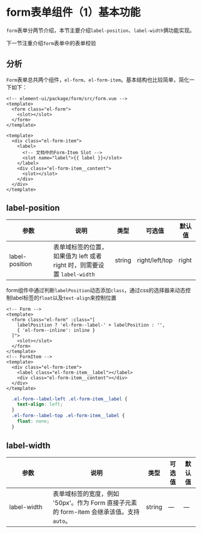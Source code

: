 # form表单组件（1）基本功能
`form`表单分两节介绍，本节主要介绍`label-position`、`label-width`俩功能实现。<br/>

下一节注重介绍`form`表单中的表单校验

## 分析
`Form`表单总共两个组件，`el-form`、`el-form-item`。基本结构也比较简单，简化一下如下：<br/>
```vue
<!-- element-ui/package/form/src/form.vue -->
<template>
  <form class="el-form">
    <slot></slot>
  </form>
</template>
```
```vue
<template>
  <div class="el-form-item">
    <label>
      <!-- 文档中的Form-Item Slot -->
      <slot name="label">{{ label }}</slot>
    </label>
    <div class="el-form-item__content">
      <slot></slot>
    </div>
  </div>
</template>
```

## label-position	
<style>
  table td:first-child {
    min-width: 100px;
  }
</style>
| 参数      | 说明          | 类型      | 可选值                           | 默认值  |
|---------- |-------------- |---------- |--------------------------------  |-------- |
| label-position | 表单域标签的位置，如果值为 left 或者 right 时，则需要设置 `label-width` | string |  right/left/top            | right |

form组件中通过判断`labelPosition`动态添加`class`，通过css的选择器来动态控制label标签的`float`以及`text-align`来控制位置
```vue
<!-- Form -->
<template>
  <form class="el-form" :class="[
    labelPosition ? 'el-form--label-' + labelPosition : '',
    { 'el-form--inline': inline }
  ]">
    <slot></slot>
  </form>
</template>
<!-- FormItem -->
<template>
  <div class="el-form-item">
    <label class="el-form-item__label"></label>
    <div class="el-form-item__content"></div>
  </div>
</template>
```
```css
  .el-form--label-left .el-form-item__label {
    text-align: left;
  }
  .el-form--label-top .el-form-item__label {
    float: none;
  }
```

## label-width
| 参数      | 说明          | 类型      | 可选值                           | 默认值  |
|---------- |-------------- |---------- |--------------------------------  |-------- |
| label-width | 表单域标签的宽度，例如 '50px'。作为 Form 直接子元素的 form-item 会继承该值。支持 `auto`。 | string | — | — |